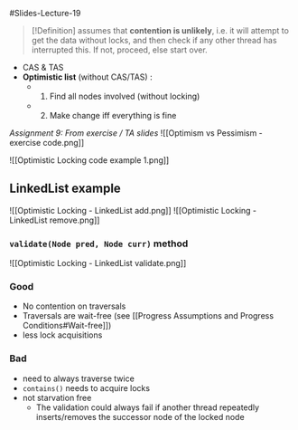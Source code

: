 #Slides-Lecture-19 
> [!Definition]
> assumes that **contention is unlikely**, i.e. it will attempt to get the data without locks, and then check if any other thread has interrupted this. If not, proceed, else start over.
- CAS & TAS
- **Optimistic list** (without CAS/TAS) :
	- 1) Find all nodes involved (without locking)
	- 2) Make change iff everything is fine 

*Assignment 9: From exercise / TA slides*
![[Optimism vs Pessimism - exercise code.png]]

![[Optimistic Locking code example 1.png]]
## LinkedList example
![[Optimistic Locking - LinkedList add.png]]
![[Optimistic Locking - LinkedList remove.png]]

### `validate(Node pred, Node curr)` method
![[Optimistic Locking - LinkedList validate.png]]

### Good
+ No contention on traversals
+ Traversals are wait-free (see [[Progress Assumptions and Progress Conditions#Wait-free]])
+ less lock acquisitions
### Bad
+ need to always traverse twice
+ `contains()` needs to acquire locks
+ not starvation free
	+ The validation could always fail if another thread repeatedly inserts/removes the successor node of the locked node